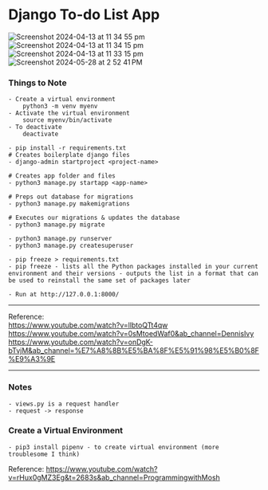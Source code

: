 # Django To-do List App

![Screenshot 2024-04-13 at 11 34 55 pm](https://github.com/nuyiep/Django-To-do-List-App/assets/53002130/e00779e0-120e-4ec4-b31e-71f4c21f30a5)
![Screenshot 2024-04-13 at 11 34 15 pm](https://github.com/nuyiep/Django-To-do-List-App/assets/53002130/2763abf8-366e-4532-9f4c-6d729d1fd284)
![Screenshot 2024-04-13 at 11 33 15 pm](https://github.com/nuyiep/Django-To-do-List-App/assets/53002130/a0328865-9973-4591-852e-8493e0ef0bca)
![Screenshot 2024-05-28 at 2 52 41 PM](https://github.com/nuyiep/Django-To-do-List-App/assets/53002130/88c6189c-358a-42ca-b289-3e7e09c57df9)

### Things to Note
	- Create a virtual environment 
		python3 -m venv myenv
	- Activate the virtual environment
		source myenv/bin/activate
	- To deactivate
		deactivate 

	- pip install -r requirements.txt
	# Creates boilerplate django files
	- django-admin startproject <project-name>

	# Creates app folder and files
	- python3 manage.py startapp <app-name>

	# Preps out database for migrations
	- python3 manage.py makemigrations

	# Executes our migrations & updates the database
	- python3 manage.py migrate

	- python3 manage.py runserver
	- python3 manage.py createsuperuser

	- pip freeze > requirements.txt
	- pip freeze - lists all the Python packages installed in your current environment and their versions - outputs the list in a format that can be used to reinstall the same set of packages later

 	- Run at http://127.0.0.1:8000/
___

Reference: <br>
https://www.youtube.com/watch?v=llbtoQTt4qw <br>
https://www.youtube.com/watch?v=0sMtoedWaf0&ab_channel=DennisIvy <br>
https://www.youtube.com/watch?v=onDgK-bTvjM&ab_channel=%E7%A8%8B%E5%BA%8F%E5%91%98%E5%B0%8F%E9%A3%9E
___
### Notes
	- views.py is a request handler
	- request -> response

### Create a Virtual Environment 
	- pip3 install pipenv - to create virtual environment (more troublesome I think)

Reference: https://www.youtube.com/watch?v=rHux0gMZ3Eg&t=2683s&ab_channel=ProgrammingwithMosh 